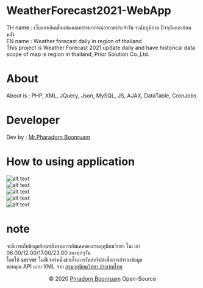 # WeatherForecast2021-WebApp
TH name : เว็บแอพลิเคชั่นแสดงผลการพยากรณ์อากาศประจำวัน ระดับภูมิภาค ปัจจุบันและย้อนหลัง<br/>
EN name : Weather forecast daily in region of thailand<br/>
This project is Weather Forecast 2021 update daily and have historical data scope of map is region in thailand, Prior Solution Co.,Ltd.
# About
About is : PHP, XML, JQuery, Json, MySQL, JS, AJAX, DataTable, CronJobs
# Developer
Dev by : <a href="https://www.facebook.com/PharadornB/">Mr.Pharadorn Boonruam </a><br/>
# How to using application
![alt text](http://student.sut.ac.th/b6134228/imgweatherforecast/1.JPG)<br/>
![alt text](http://student.sut.ac.th/b6134228/imgweatherforecast/2.JPG)<br/>
![alt text](http://student.sut.ac.th/b6134228/imgweatherforecast/3.JPG)<br/>
![alt text](http://student.sut.ac.th/b6134228/imgweatherforecast/4.JPG)<br/>
![alt text](http://student.sut.ac.th/b6134228/imgweatherforecast/5.JPG)<br/>
# note
จะมีการเก็บข้อมูลย้อนหลังตามการอัพเดตของกรมอุตุนิยมวิทยา ในเวลา 06.00/12.00/17.00/23.00 ของทุกๆวัน<br/>
โดยให้ server ในฟีเจอร์หนึ่งช่วยในการรันสคริปต์เพื่อการสำรองข้อมูล<br/>
ขอบคุณ API แบบ XML จาก <a href="https://www.tmd.go.th/">กรมอุตุนิยมวิทยา ประเทศไทย</a>
<p align="center">© 2020 <a href="https://www.facebook.com/PharadornB/">Phradorn Boonruam</a> Open-Source</p>
